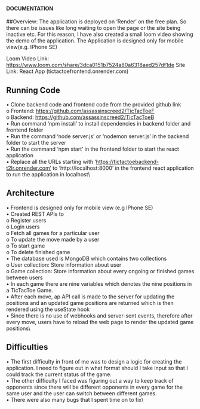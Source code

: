 #### DOCUMENTATION

##Overview:
The application is deployed on ‘Render’ on the free plan. So there can be issues like long waiting to open the page or the site being inactive etc. For this reason, I have also created a small loom video showing the demo of the application.
The Application is designed only for mobile view(e.g. IPhone SE)

Loom Video Link: https://www.loom.com/share/3dca0151b7524a80a6318aed257df1de
Site Link: React App (tictactoefrontend.onrender.com)

## Running Code
•	Clone backend code and frontend code from the provided github link\
o	Frontend: https://github.com/assassinscreed2/TicTacToeF   \
o	Backend: https://github.com/assassinscreed2/TicTacToeB     \
•	Run command ‘npm install’ to install dependencies in backend folder and frontend folder\
•	Run the command ‘node server.js’ or ‘nodemon server.js’ in the backend folder to start the server\
•	Run the command ‘npm start’ in the frontend folder to start the react application\
•	Replace all the URLs starting with ‘https://tictactoebackend-t2lr.onrender.com’ to ‘http://localhost:8000’ in the frontend react application to run the application in localhost\

## Architecture
•	Frontend is designed only for mobile view (e.g IPhone SE)\
•	Created REST APIs to\
o	Register users\
o	Login users\
o	Fetch all games for a particular user\
o	To update the move made by a user\
o	To start game\
o	To delete finished game\
•	The database used is MongoDB which contains two collections\
o	User collection: Store information about user\
o	Game collection: Store information about every ongoing or finished games between  users\
•	In each game there are nine variables which denotes the nine positions in a TicTacToe Game.\
•	After each move, ap API call is made to the server for updating the positions and an updated game positions are returned which is then rendered using the useState hook\
•	Since there is no use of webhooks and server-sent events, therefore after every move, users have to reload the web page to render the updated game positions\


## Difficulties
•	The first difficulty in front of me was to design a logic for creating the application. I need to figure out in what format should I take input so that I could track the current status of the game.\
•	The other difficulty I faced was figuring out a way to keep track of opponents since there will be different opponents in every game for the same user and the user can switch between different games.\
•	There were also many bugs that I spent time on to fix\